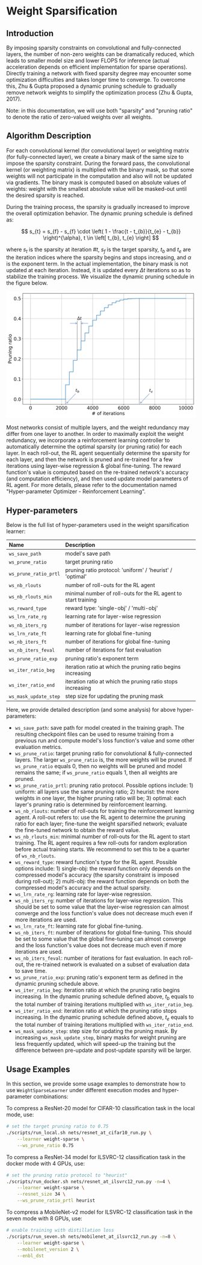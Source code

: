 # Weight Sparsification

## Introduction

By imposing sparsity constraints on convolutional and fully-connected layers, the number of non-zero weights can be dramatically reduced, which leads to smaller model size and lower FLOPS for inference (actual acceleration depends on efficient implementation for sparse operations). Directly training a network with fixed sparsity degree may encounter some optimization difficulties and takes longer time to converge. To overcome this, Zhu & Gupta proposed a dynamic pruning schedule to gradually remove network weights to simplify the optimization process (Zhu & Gupta, 2017).

Note: in this documentation, we will use both "sparsity" and "pruning ratio" to denote the ratio of zero-valued weights over all weights.

## Algorithm Description

For each convolutional kernel (for convolutional layer) or weighting matrix (for fully-connected layer), we create a binary mask of the same size to impose the sparsity constraint. During the forward pass, the convolutional kernel (or weighting matrix) is multiplied with the binary mask, so that some weights will not participate in the computation and also will not be updated via gradients. The binary mask is computed based on absolute values of weights: weight with the smallest absolute value will be masked-out until the desired sparsity is reached.

During the training process, the sparsity is gradually increased to improve the overall optimization behavior. The dynamic pruning schedule is defined as:

$$
s_{t} = s_{f} - s_{f} \cdot \left( 1 - \frac{t - t_{b}}{t_{e} - t_{b}} \right)^{\alpha}, t \in \left[ t_{b}, t_{e} \right]
$$

where $s_{t}$ is the sparsity at iteration \#$t$, $s_{f}$ is the target sparsity, $t_{b}$ and $t_{e}$ are the iteration indices where the sparsity begins and stops increasing, and $\alpha$ is the exponent term. In the actual implementation, the binary mask is not updated at each iteration. Instead, it is updated every $\Delta t$ iterations so as to stabilize the training process. We visualize the dynamic pruning schedule in the figure below.

![WSL PR Schedule](pics/wsl_pr_schedule.png)

Most networks consist of multiple layers, and the weight redundancy may differ from one layer to another. In order to maximally exploit the weight redundancy, we incorporate a reinforcement learning controller to automatically determine the optimal sparsity (or pruning ratio) for each layer. In each roll-out, the RL agent sequentially determine the sparsity for each layer, and then the network is pruned and re-trained for a few iterations using layer-wise regression & global fine-tuning. The reward function's value is computed based on the re-trained network's accuracy (and computation efficiency), and then used update model parameters of RL agent. For more details, please refer to the documentation named "Hyper-parameter Optimizer - Reinforcement Learning".

## Hyper-parameters

Below is the full list of hyper-parameters used in the weight sparsification learner:

| Name | Description |
|:-----|:------------|
| `ws_save_path`        | model's save path |
| `ws_prune_ratio`      | target pruning ratio |
| `ws_prune_ratio_prtl` | pruning ratio protocol: 'uniform' / 'heurist' / 'optimal' |
| `ws_nb_rlouts`        | number of roll-outs for the RL agent |
| `ws_nb_rlouts_min`    | minimal number of roll-outs for the RL agent to start training |
| `ws_reward_type`      | reward type: 'single-obj' / 'multi-obj' |
| `ws_lrn_rate_rg`      | learning rate for layer-wise regression |
| `ws_nb_iters_rg`      | number of iterations for layer-wise regression |
| `ws_lrn_rate_ft`      | learning rate for global fine-tuning |
| `ws_nb_iters_ft`      | number of iterations for global fine-tuning |
| `ws_nb_iters_feval`   | number of iterations for fast evaluation |
| `ws_prune_ratio_exp`  | pruning ratio's exponent term |
| `ws_iter_ratio_beg`   | iteration ratio at which the pruning ratio begins increasing |
| `ws_iter_ratio_end`   | iteration ratio at which the pruning ratio stops increasing |
| `ws_mask_update_step` | step size for updating the pruning mask |

Here, we provide detailed description (and some analysis) for above hyper-parameters:

* `ws_save_path`: save path for model created in the training graph. The resulting checkpoint files can be used to resume training from a previous run and compute model's loss function's value and some other evaluation metrics.
* `ws_prune_ratio`: target pruning ratio for convolutional & fully-connected layers. The larger `ws_prune_ratio` is, the more weights will be pruned. If `ws_prune_ratio` equals 0, then no weights will be pruned and model remains the same; if `ws_prune_ratio` equals 1, then all weights are pruned.
* `ws_prune_ratio_prtl`: pruning ratio protocol. Possible options include: 1) uniform: all layers use the same pruning ratio; 2) heurist: the more weights in one layer, the higher pruning ratio will be; 3) optimal: each layer's pruning ratio is determined by reinforcement learning.
* `ws_nb_rlouts`: number of roll-outs for training the reinforcement learning agent. A roll-out refers to: use the RL agent to determine the pruning ratio for each layer; fine-tune the weight sparsified network; evaluate the fine-tuned network to obtain the reward value.
* `ws_nb_rlouts_min`: minimal number of roll-outs for the RL agent to start training. The RL agent requires a few roll-outs for random exploration before actual training starts. We recommend to set this to be a quarter of `ws_nb_rlouts`.
* `ws_reward_type`: reward function's type for the RL agent. Possible options include: 1) single-obj: the reward function only depends on the compressed model's accuracy (the sparsity constraint is imposed during roll-out); 2) multi-obj: the reward function depends on both the compressed model's accuracy and the actual sparsity.
* `ws_lrn_rate_rg`: learning rate for layer-wise regression.
* `ws_nb_iters_rg`: number of iterations for layer-wise regression. This should be set to some value that the layer-wise regression can almost converge and the loss function's value does not decrease much even if more iterations are used.
* `ws_lrn_rate_ft`: learning rate for global fine-tuning.
* `ws_nb_iters_ft`: number of iterations for global fine-tuning. This should be set to some value that the global fine-tuning can almost converge and the loss function's value does not decrease much even if more iterations are used.
* `ws_nb_iters_feval`: number of iterations for fast evaluation. In each roll-out, the re-trained network is evaluated on a subset of evaluation data to save time.
* `ws_prune_ratio_exp`: pruning ratio's exponent term as defined in the dynamic pruning schedule above.
* `ws_iter_ratio_beg`: iteration ratio at which the pruning ratio begins increasing. In the dynamic pruning schedule defined above, $t_{b}$ equals to the total number of training iterations multiplied with `ws_iter_ratio_beg`.
* `ws_iter_ratio_end`: iteration ratio at which the pruning ratio stops increasing. In the dynamic pruning schedule defined above, $t_{e}$ equals to the total number of training iterations multiplied with `ws_iter_ratio_end`.
* `ws_mask_update_step`: step size for updating the pruning mask. By increasing `ws_mask_update_step`, binary masks for weight pruning are less frequently updated, which will speed-up the training but the difference between pre-update and post-update sparsity will be larger.

## Usage Examples

In this section, we provide some usage examples to demonstrate how to use `WeightSparseLearner` under different execution modes and hyper-parameter combinations:

To compress a ResNet-20 model for CIFAR-10 classification task in the local mode, use:

``` bash
# set the target pruning ratio to 0.75
./scripts/run_local.sh nets/resnet_at_cifar10_run.py \
    --learner weight-sparse \
    --ws_prune_ratio 0.75
```

To compress a ResNet-34 model for ILSVRC-12 classification task in the docker mode with 4 GPUs, use:

``` bash
# set the pruning ratio protocol to "heurist"
./scripts/run_docker.sh nets/resnet_at_ilsvrc12_run.py -n=4 \
    --learner weight-sparse \
    --resnet_size 34 \
    --ws_prune_ratio_prtl heurist
```

To compress a MobileNet-v2 model for ILSVRC-12 classification task in the seven mode with 8 GPUs, use:

``` bash
# enable training with distillation loss
./scripts/run_seven.sh nets/mobilenet_at_ilsvrc12_run.py -n=8 \
    --learner weight-sparse \
    --mobilenet_version 2 \
    --enbl_dst
```

